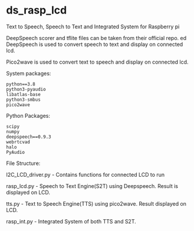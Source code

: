 # ds_rasp_lcd
Text to Speech, Speech to Text and Integrated System for Raspberry pi

DeepSpeech scorer and tflite files can be taken from their official repo.
ed 
DeepSpeech is used to convert speech to text and display on connected lcd.

Pico2wave is used to convert text to speech and display on connected lcd.

System packages:
```
python==3.8
python3-pyaudio
libatlas-base
python3-smbus
pico2wave
```

Python Packages:
```
scipy
numpy
deepspeech==0.9.3
webrtcvad
halo
PyAudio
```

File Structure:

I2C_LCD_driver.py - Contains functions for connected LCD to run

rasp_lcd.py - Speech to Text Engine(S2T) using Deepspeech. Result is displayed on LCD.

tts.py - Text to Speech Engine(TTS) using pico2wave. Result displayed on LCD.

rasp_int.py - Integrated System of both TTS and S2T.

